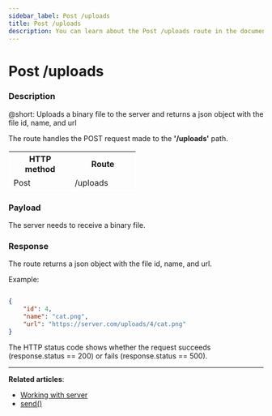 ```yaml
---
sidebar_label: Post /uploads
title: Post /uploads
description: You can learn about the Post /uploads route in the documentation of the DHTMLX JavaScript Event Calendar library. Browse developer guides and API reference, try out code examples and live demos, and download a free 30-day evaluation version of DHTMLX Event Calendar.
---
```


# Post /uploads

### Description

@short: Uploads a binary file to the server and returns a json object with the file id, name, and url

The route handles the POST request made to the **'/uploads'** path.

<table style="border: 1px solid white; border-collapse: collapse; width:50%">
<thead style="border: 1px solid white; border-collapse: collapse;">
<th style="width:25%">HTTP method</th>
<th style="width:25%">Route</th>
</thead>
<tbody style="border: 1px solid white; border-collapse: collapse">
<tr>
<td>Post</td>
<td>/uploads</td>
</tr>
</tbody>
</table>

### Payload

The server needs to receive a binary file.


### Response

The route returns a json object with the file id, name, and url.

Example:


~~~ json

{
    "id": 4,
    "name": "cat.png",
    "url": "https://server.com/uploads/4/cat.png"
}

~~~


The HTTP status code shows whether the request succeeds (response.status == 200) or fails (response.status == 500).

---

**Related articles**: 
- [Working with server](guides/working_with_server.md)
- [send()](api/provider/rest_methods/js_eventcalendar_send_method.md)